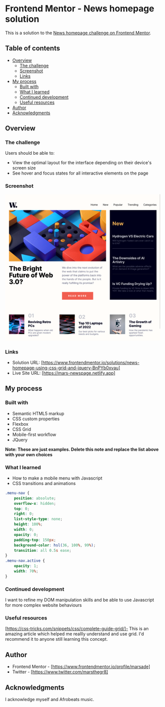 # Frontend Mentor - News homepage solution

This is a solution to the [News homepage challenge on Frontend Mentor](https://www.frontendmentor.io/challenges/news-homepage-H6SWTa1MFl).

## Table of contents

- [Overview](#overview)
  - [The challenge](#the-challenge)
  - [Screenshot](#screenshot)
  - [Links](#links)
- [My process](#my-process)
  - [Built with](#built-with)
  - [What I learned](#what-i-learned)
  - [Continued development](#continued-development)
  - [Useful resources](#useful-resources)
- [Author](#author)
- [Acknowledgments](#acknowledgments)

## Overview

### The challenge

Users should be able to:

- View the optimal layout for the interface depending on their device's screen size
- See hover and focus states for all interactive elements on the page

### Screenshot

![](./screenshot_newsletter.png)

### Links

- Solution URL: [https://www.frontendmentor.io/solutions/news-homepage-using-css-grid-and-jquery-BnPYb0xvau]
- Live Site URL: [https://mars-newspage.netlify.app]

## My process

### Built with

- Semantic HTML5 markup
- CSS custom properties
- Flexbox
- CSS Grid
- Mobile-first workflow
- JQuery

**Note: These are just examples. Delete this note and replace the list above with your own choices**

### What I learned

- How to make a mobile menu with Javascript
- CSS transitions and animations

```css
.menu-nav {
	position: absolute;
	overflow-x: hidden;
	top: 0;
	right: 0;
	list-style-type: none;
	height: 100%;
	width: 0;
	opacity: 0;
	padding-top: 150px;
	background-color: hsl(36, 100%, 99%);
	transition: all 0.5s ease;
}
.menu-nav.active {
	opacity: 1;
	width: 70%;
}
```

### Continued development

I want to refine my DOM manipulation skills and be able to use Javascript for more complex website behaviours

### Useful resources

[https://css-tricks.com/snippets/css/complete-guide-grid/]- This is an amazing article which helped me reallly understand and use grid. I'd recommend it to anyone still learning this concept.

## Author

- Frontend Mentor - [https://www.frontendmentor.io/profile/marsade]
- Twitter - [https://www.twitter.com/marsthegr8]

## Acknowledgments

I acknowledge myself and Afrobeats music.
